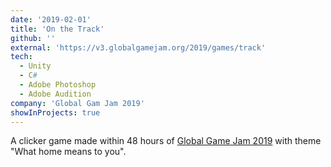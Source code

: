 ```yaml
---
date: '2019-02-01'
title: 'On the Track'
github: ''
external: 'https://v3.globalgamejam.org/2019/games/track'
tech:
  - Unity
  - C#
  - Adobe Photoshop
  - Adobe Audition
company: 'Global Gam Jam 2019'
showInProjects: true
---
```


A clicker game made within 48 hours of [Global Game Jam 2019](https://v3.globalgamejam.org/2018/games) with theme "What home means to you".
